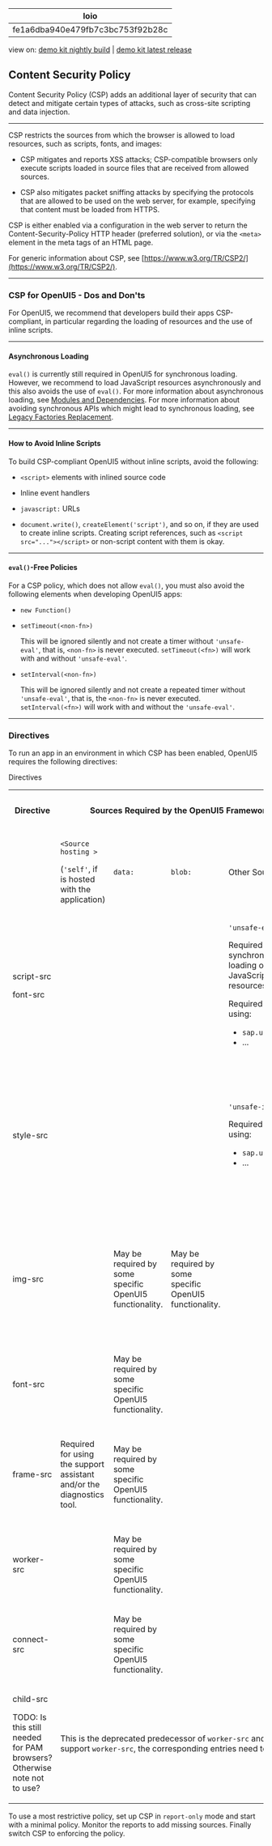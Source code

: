 <!-- loiofe1a6dba940e479fb7c3bc753f92b28c -->

| loio |
| -----|
| fe1a6dba940e479fb7c3bc753f92b28c |

<div id="loio">

view on: [demo kit nightly build](https://openui5nightly.hana.ondemand.com/#/topic/fe1a6dba940e479fb7c3bc753f92b28c) | [demo kit latest release](https://openui5.hana.ondemand.com/#/topic/fe1a6dba940e479fb7c3bc753f92b28c)</div>

## Content Security Policy

Content Security Policy \(CSP\) adds an additional layer of security that can detect and mitigate certain types of attacks, such as cross-site scripting and data injection.

***

CSP restricts the sources from which the browser is allowed to load resources, such as scripts, fonts, and images:

-   CSP mitigates and reports XSS attacks; CSP-compatible browsers only execute scripts loaded in source files that are received from allowed sources.

-   CSP also mitigates packet sniffing attacks by specifying the protocols that are allowed to be used on the web server, for example, specifying that content must be loaded from HTTPS.


CSP is either enabled via a configuration in the web server to return the Content-Security-Policy HTTP header \(preferred solution\), or via the `<meta>` element in the meta tags of an HTML page.

For generic information about CSP, see [https://www.w3.org/TR/CSP2/](https://www.w3.org/TR/CSP2/).

***

<a name="loiofe1a6dba940e479fb7c3bc753f92b28c__section_chc_tmq_crb"/>

### CSP for OpenUI5 - Dos and Don'ts

For OpenUI5, we recommend that developers build their apps CSP-compliant, in particular regarding the loading of resources and the use of inline scripts.

***

#### Asynchronous Loading

`eval()` is currently still required in OpenUI5 for synchronous loading. However, we recommend to load JavaScript resources asynchronously and this also avoids the use of `eval()`. For more information about asynchronous loading, see [Modules and Dependencies](Modules_and_Dependencies_91f23a7.md). For more information about avoiding synchronous APIs which might lead to synchronous loading, see [Legacy Factories Replacement](Legacy_Factories_Replacement_491bd9c.md).

***

#### How to Avoid Inline Scripts

To build CSP-compliant OpenUI5 without inline scripts, avoid the following:

-   `<script>` elements with inlined source code

-   Inline event handlers

-   `javascript:` URLs

-   `document.write()`, `createElement('script')`, and so on, if they are used to create inline scripts. Creating script references, such as `<script src="..."></script>` or non-script content with them is okay.


***

#### `eval()`-Free Policies

For a CSP policy, which does not allow `eval()`, you must also avoid the following elements when developing OpenUI5 apps:

-   `new Function()`

-   `setTimeout(<non-fn>)`

    This will be ignored silently and not create a timer without `'unsafe-eval'`, that is, `<non-fn>` is never executed. `setTimeout(<fn>)` will work with and without `'unsafe-eval'`.

-   `setInterval(<non-fn>)`

    This will be ignored silently and not create a repeated timer without `'unsafe-eval'`, that is, the `<non-fn>` is never executed. `setInterval(<fn>)` will work with and without the `'unsafe-eval'`.


***

<a name="loiofe1a6dba940e479fb7c3bc753f92b28c__section_wrv_wpq_crb"/>

### Directives

To run an app in an environment in which CSP has been enabled, OpenUI5 requires the following directives:

<a name="loiofe1a6dba940e479fb7c3bc753f92b28c__table_sgn_vqq_crb"/>Directives


<table>
<tr>
<th>

Directive



</th>
<th colspan="4">

Sources Required by the OpenUI5 Framework



</th>
<th colspan="2">

Sources Required by the Application



</th>
</tr>
<tr>
<td>

 



</td>
<td>

`<Source hosting >`

\(`'self'`, if is hosted with the application\)



</td>
<td>

`data:`



</td>
<td>

`blob:`



</td>
<td>

Other Sources



</td>
<td>

`'self'`



</td>
<td>

Custom Sources \(including `'self'`\)



</td>
</tr>
<tr>
<td>

script-src

font-src



</td>
<td>

 



</td>
<td>

 



</td>
<td>

 



</td>
<td>

`'unsafe-eval'`

Required for synchronous loading of JavaScript resources.

Required at least if using:

-   `sap.ui.commons`
-   ...



</td>
<td>

Required for loading application resources.



</td>
<td>

Might require `'unsafe-inline'` or `'unsafe-eval'` depending on custom scripts.



</td>
</tr>
<tr>
<td>

style-src



</td>
<td>

 



</td>
<td>

 



</td>
<td>

 



</td>
<td>

`'unsafe-inline'`

Required at least if using:

-   `sap.ui.commons`
-   ...



</td>
<td>

May be needed for loading styles from the application.



</td>
<td>

The location of custom themes needs to be added.

Requires `'unsafe-inline'` for custom controls using inline styles.



</td>
</tr>
<tr>
<td>

img-src



</td>
<td>

 



</td>
<td>

May be required by some specific OpenUI5 functionality.



</td>
<td>

May be required by some specific OpenUI5 functionality.



</td>
<td>

 



</td>
<td>

May be needed for loading images from the application.



</td>
<td>

Location of custom images \(for example,. for custom themes, images in the back end\) needs to be added.



</td>
</tr>
<tr>
<td>

font-src



</td>
<td>

 



</td>
<td>

May be required by some specific OpenUI5 functionality.



</td>
<td>

 



</td>
<td>

 



</td>
<td>

May be needed for loading fonts from the application.



</td>
<td>

 



</td>
</tr>
<tr>
<td>

frame-src



</td>
<td>

Required for using the support assistant and/or the diagnostics tool.



</td>
<td>

May be required by some specific OpenUI5 functionality.



</td>
<td>

 



</td>
<td>

 



</td>
<td>

 



</td>
<td>

May be required depending on the integration, application, or test scenario.



</td>
</tr>
<tr>
<td>

worker-src



</td>
<td>

 



</td>
<td>

May be required by some specific OpenUI5 functionality.



</td>
<td>

 



</td>
<td>

 



</td>
<td>

 



</td>
<td>

 



</td>
</tr>
<tr>
<td>

connect-src



</td>
<td>

 



</td>
<td>

May be required by some specific OpenUI5 functionality.



</td>
<td>

 



</td>
<td>

 



</td>
<td>

Is required for loading application resources.



</td>
<td>

 



</td>
</tr>
<tr>
<td>

child-src

TODO: Is this still needed for PAM browsers? Otherwise note not to use?



</td>
<td colspan="6">

This is the deprecated predecessor of `worker-src` and `frame-src`. For browsers that don't support `worker-src`, the corresponding entries need to be done here.



</td>
</tr>
</table>

To use a most restrictive policy, set up CSP in `report-only` mode and start with a minimal policy. Monitor the reports to add missing sources. Finally switch CSP to enforcing the policy.

